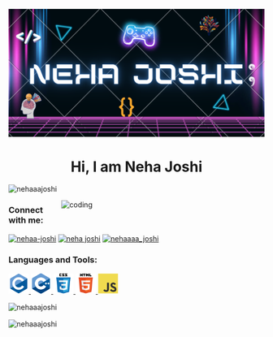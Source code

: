 ![logo](https://github.com/NehaaaJoshi/NehaaaJoshi/blob/main/Banner.png)
<h1 align="center">Hi, I am Neha Joshi</h1>

<p align="left"> <img src="https://komarev.com/ghpvc/?username=nehaaajoshi&label=Profile%20views&color=0e75b6&style=flat" alt="nehaaajoshi" /> </p>

<img align="right" alt="coding" width="400" src="https://media0.giphy.com/media/Ll22OhMLAlVDb8UQWe/giphy.gif?cid=6c09b952yn4tivnmy1axcgc31arzd3t588475qvr2w5ehjz3&ep=v1_internal_gif_by_id&rid=giphy.gif&ct=s">

<h3 align="left">Connect with me:</h3>
<p align="left">
<a href="https://linkedin.com/in/nehaa-joshi" target="blank"><img align="center" src="https://raw.githubusercontent.com/rahuldkjain/github-profile-readme-generator/master/src/images/icons/Social/linked-in-alt.svg" alt="nehaa-joshi" height="30" width="40" /></a>
<a href="https://fb.com/neha joshi" target="blank"><img align="center" src="https://raw.githubusercontent.com/rahuldkjain/github-profile-readme-generator/master/src/images/icons/Social/facebook.svg" alt="neha joshi" height="30" width="40" /></a>
<a href="https://instagram.com/nehaaaa_joshi" target="blank"><img align="center" src="https://raw.githubusercontent.com/rahuldkjain/github-profile-readme-generator/master/src/images/icons/Social/instagram.svg" alt="nehaaaa_joshi" height="30" width="40" /></a>
</p>

<h3 align="left">Languages and Tools:</h3>
<p align="left"> <a href="https://www.cprogramming.com/" target="_blank" rel="noreferrer"> <img src="https://raw.githubusercontent.com/devicons/devicon/master/icons/c/c-original.svg" alt="c" width="40" height="40"/> </a> <a href="https://www.w3schools.com/cpp/" target="_blank" rel="noreferrer"> <img src="https://raw.githubusercontent.com/devicons/devicon/master/icons/cplusplus/cplusplus-original.svg" alt="cplusplus" width="40" height="40"/> </a> <a href="https://www.w3schools.com/css/" target="_blank" rel="noreferrer"> <img src="https://raw.githubusercontent.com/devicons/devicon/master/icons/css3/css3-original-wordmark.svg" alt="css3" width="40" height="40"/> </a> <a href="https://www.w3.org/html/" target="_blank" rel="noreferrer"> <img src="https://raw.githubusercontent.com/devicons/devicon/master/icons/html5/html5-original-wordmark.svg" alt="html5" width="40" height="40"/> </a> <a href="https://developer.mozilla.org/en-US/docs/Web/JavaScript" target="_blank" rel="noreferrer"> <img src="https://raw.githubusercontent.com/devicons/devicon/master/icons/javascript/javascript-original.svg" alt="javascript" width="40" height="40"/> </a> </p>

<p><img align="center" src="https://github-readme-stats.vercel.app/api/top-langs?username=nehaaajoshi&show_icons=true&locale=en&layout=compact" alt="nehaaajoshi" /></p>

<p><img align="center" src="https://github-readme-streak-stats.herokuapp.com/?user=nehaaajoshi&" alt="nehaaajoshi" /></p>
